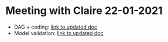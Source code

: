 # Meeting with Claire 22-01-2021

* DAG + coding: [link to updated doc](docs/dag_var_coding_2021-01-22.html)
* Model validation: [link to updated doc](docs/model_validation_2021-01-22.html)

